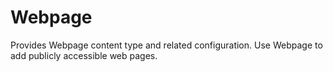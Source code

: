 # Webpage

Provides Webpage content type and related configuration.
Use Webpage to add publicly accessible web pages.